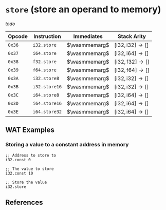 
# `store` (store an operand to memory)

_todo_



| Opcode | Instruction    | Immediates | Stack Arity |
|--------|----------------|------------|-------------|
| `0x36` | `i32.store`    | $\wasmmemarg$  | $[ \text{i32}, \text{i32} ] \to [ ]$ |
| `0x37` | `i64.store`    | $\wasmmemarg$  | $[ \text{i32}, \text{i64} ] \to [ ]$ |
| `0x38` | `f32.store`    | $\wasmmemarg$  | $[ \text{i32}, \text{f32} ] \to [ ]$ |
| `0x39` | `f64.store`    | $\wasmmemarg$  | $[ \text{i32}, \text{f64} ] \to [ ]$ |
| `0x3A` | `i32.store8`   | $\wasmmemarg$  | $[ \text{i32}, \text{i32} ] \to [ ]$ |
| `0x3B` | `i32.store16`  | $\wasmmemarg$  | $[ \text{i32}, \text{i32} ] \to [ ]$ |
| `0x3C` | `i64.store8`   | $\wasmmemarg$  | $[ \text{i32}, \text{i64} ] \to [ ]$ |
| `0x3D` | `i64.store16`  | $\wasmmemarg$  | $[ \text{i32}, \text{i64} ] \to [ ]$ |
| `0x3E` | `i64.store32`  | $\wasmmemarg$  | $[ \text{i32}, \text{i64} ] \to [ ]$ |



## WAT Examples

### Storing a value to a constant address in memory

```wasm
;; Address to store to
i32.const 0

;; The value to store
i32.const 10

;; Store the value
i32.store
```



## References

[^§2.4.7]: _WebAssembly Core Specification: Memory Instructions_ - <https://webassembly.github.io/spec/core/bikeshed/#memory-instructions%E2%91%A0>

